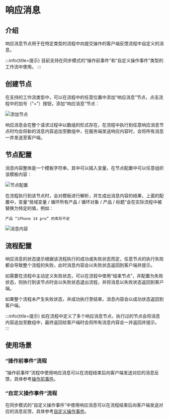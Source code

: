 # 响应消息

## 介绍

响应消息节点用于在特定类型的流程中向提交操作的客户端反馈流程中自定义的消息。

:::info{title=提示}
目前支持在同步模式的“操作前事件”和“自定义操作事件”类型的工作流中使用。
:::

## 创建节点

在支持的工作流类型中，可以在流程中的任意位置中添加“响应消息”节点，点击流程中的加号（“+”）按钮，添加“响应消息”节点：

![添加节点](https://static-docs.nocobase.com/eac2b3565e95e4ce59f340624062ed3d.png)

响应消息会在整个请求过程中以数组的形式存在，在流程中执行到任意响应消息节点时均会将新的消息内容追加至数组中，在服务端发送响应内容时，会将所有消息一并发送至客户端。

## 节点配置

消息内容整体是一个模板字符串，其中可以插入变量，在节点配置中可以任意组织该模板内容：

![节点配置](https://static-docs.nocobase.com/d5fa5f4002d50baf3ba16048818fddfc.png)

在流程执行到该节点时，会对模板进行解析，并生成出消息内容的结果，上面的配置中，变量“局域变量 / 循环所有产品 / 循环对象 / 产品 / 标题”会在实际流程中被替换为特定的值，例如：

```
产品 “iPhone 14 pro” 的库存不足
```

![消息内容](https://static-docs.nocobase.com/06bd4a6b6ec499c853f0c39987f63a6a.png)

## 流程配置

响应消息的状态提示根据该流程执行的成功或失败状态而定，任意节点的执行失败都会导致整个流程的失败，此时消息内容会以失败状态返回到客户端并提示。

如需要在流程中主动定义失败状态，可以在流程中使用“结束节点”，并配置为失败状态，则执行到该节点时会以失败状态退出流程，并将消息以失败状态返回到客户端。

如果整个流程未产生失败状态，并成功执行至结束，消息内容会以成功状态返回到客户端。

:::info{title=提示}
如在流程中定义了多个响应消息节点，执行过的节点会将消息内容追加至数组中，最终返回给客户端时会将所有消息内容会一并返回并提示。
:::

## 使用场景

### “操作前事件”流程

“操作前事件”流程中使用响应消息可以在流程结束后向客户端发送对应的消息反馈，具体参考[操作前事件](../triggers/pre-action.md)。

### “自定义操作事件”流程

在同步模式的“自定义操作事件”中使用响应消息可以在流程结束后向客户端发送对应的消息反馈，具体参考[自定义操作事件](../triggers/custom-action.md)。
